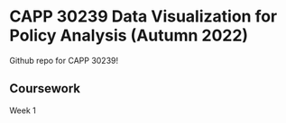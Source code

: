 # CAPP 30239 Data Visualization for Policy Analysis (Autumn 2022)
Github repo for CAPP 30239!

## Coursework
Week 1